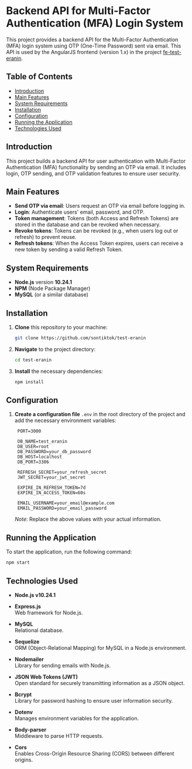 # Backend API for Multi-Factor Authentication (MFA) Login System

This project provides a backend API for the Multi-Factor Authentication (MFA) login system using OTP (One-Time Password) sent via email. This API is used by the AngularJS frontend (version 1.x) in the project [fe-test-eranin](https://github.com/sontiktok/fe-test-eranin).

## Table of Contents

- [Introduction](#introduction)
- [Main Features](#main-features)
- [System Requirements](#system-requirements)
- [Installation](#installation)
- [Configuration](#configuration)
- [Running the Application](#running-the-application)
- [Technologies Used](#technologies-used)

## Introduction

This project builds a backend API for user authentication with Multi-Factor Authentication (MFA) functionality by sending an OTP via email. It includes login, OTP sending, and OTP validation features to ensure user security.

## Main Features

- **Send OTP via email**: Users request an OTP via email before logging in.
- **Login**: Authenticate users' email, password, and OTP.
- **Token management**: Tokens (both Access and Refresh Tokens) are stored in the database and can be revoked when necessary.
- **Revoke tokens**: Tokens can be revoked (e.g., when users log out or refresh) to prevent reuse.
- **Refresh tokens**: When the Access Token expires, users can receive a new token by sending a valid Refresh Token.

## System Requirements

- **Node.js** version **10.24.1**
- **NPM** (Node Package Manager)
- **MySQL** (or a similar database)

## Installation

1. **Clone** this repository to your machine:

   ```bash
   git clone https://github.com/sontiktok/test-eranin
   ```

2. **Navigate** to the project directory:

   ```bash
   cd test-eranin
   ```

3. **Install** the necessary dependencies:

   ```bash
   npm install
   ```

## Configuration

1. **Create a configuration file** `.env` in the root directory of the project and add the necessary environment variables:

   ```env
    PORT=3000

    DB_NAME=test_eranin
    DB_USER=root
    DB_PASSWORD=your_db_password
    DB_HOST=localhost
    DB_PORT=3306

    REFRESH_SECRET=your_refresh_secret
    JWT_SECRET=your_jwt_secret

    EXPIRE_IN_REFRESH_TOKEN=7d
    EXPIRE_IN_ACCESS_TOKEN=60s

    EMAIL_USERNAME=your_email@example.com
    EMAIL_PASSWORD=your_email_password
   ```

   _Note_: Replace the above values with your actual information.

## Running the Application

To start the application, run the following command:

```bash
npm start
```

## Technologies Used

- **Node.js v10.24.1**

- **Express.js**  
  Web framework for Node.js.

- **MySQL**  
  Relational database.

- **Sequelize**  
  ORM (Object-Relational Mapping) for MySQL in a Node.js environment.

- **Nodemailer**  
  Library for sending emails with Node.js.

- **JSON Web Tokens (JWT)**  
  Open standard for securely transmitting information as a JSON object.

- **Bcrypt**  
  Library for password hashing to ensure user information security.

- **Dotenv**  
  Manages environment variables for the application.

- **Body-parser**  
  Middleware to parse HTTP requests.

- **Cors**  
  Enables Cross-Origin Resource Sharing (CORS) between different origins.
